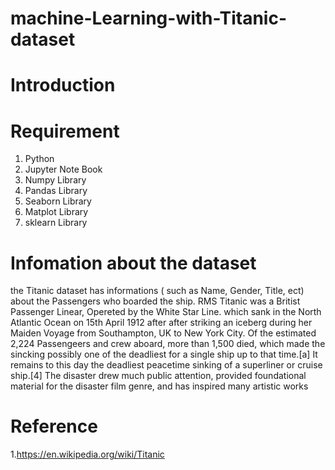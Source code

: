# machine-Learning-with-Titanic-dataset

# Introduction

# Requirement 

1. Python
2. Jupyter Note Book
3. Numpy Library
4. Pandas Library
5. Seaborn Library
6. Matplot Library
7. sklearn Library


  # Infomation about the dataset
the Titanic dataset has informations ( such as Name, Gender, Title, ect) about the Passengers who boarded the ship. RMS Titanic was a Britist Passenger Linear, Opereted by the White Star Line. which sank in the North Atlantic Ocean on 15th April 1912 after after striking an iceberg during her Maiden Voyage from Southampton, UK to New York City. Of the estimated 2,224 Passengeers and crew aboard, more than 1,500 died, which made the sincking possibly one of the  deadliest for a single ship up to that time.[a] It remains to this day the deadliest peacetime sinking of a superliner or cruise ship.[4] The disaster drew much public attention, provided foundational material for the disaster film genre, and has inspired many artistic works



# Reference
1.https://en.wikipedia.org/wiki/Titanic
